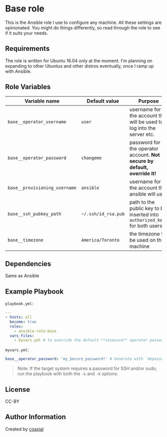 Base role
=========

This is the Ansible role I use to configure any machine. All these settings are
opinionated. You might do things differently, so read through the role to see
if it suits your needs.

Requirements
------------

The role is written for Ubuntu 16.04 only at the moment. I'm planning on
expanding to other Ubuntus and other distros eventually, once I ramp up with
Ansible.

Role Variables
--------------

Variable name | Default value | Purpose
--- | --- | ---
`base__operator_username` | `user` | username for the account that will be used to log into the server etc.
`base__operator_password` | `changeme` | password for the operator account. **Not secure by default, override it!**
`base__provisioning_username` | `ansible` | username for the account that ansible will use
`base__ssh_pubkey_path` | `~/.ssh/id_rsa.pub` | path to the public key to be inserted into `authorized_keys` for both users
`base__timezone` | `America/Toronto` | the timezone to be used on the machine

Dependencies
------------

Same as Ansible

Example Playbook
----------------

`playbook.yml`:
```yaml
---
- hosts: all
  become: true
  roles:
    - ansible-role-base
  vars_files:
    - myvars.yml # to override the default **insecure** operator password
```

`myvars.yml`:
```yaml
base__operator_password: 'my_$ecure_password!' # Generate with `mkpasswd --method=sha-512`, and encrypt with vault
```

> Note: If the target system requires a password for SSH and/or sudo, run the
> playbook with both the `-k` and `-K` options.

License
-------

CC-BY

Author Information
------------------

Created by [coaxial](https://64b.it)

